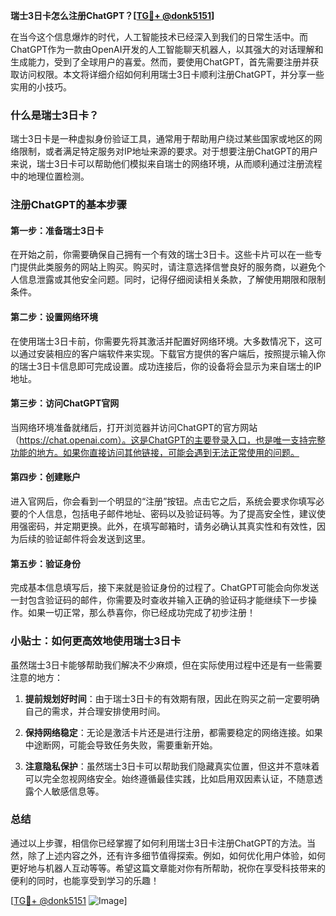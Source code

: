 **瑞士3日卡怎么注册ChatGPT？[[TG💪+ @donk5151](https://t.me/s/donk5151)]**

在当今这个信息爆炸的时代，人工智能技术已经深入到我们的日常生活中。而ChatGPT作为一款由OpenAI开发的人工智能聊天机器人，以其强大的对话理解和生成能力，受到了全球用户的喜爱。然而，要使用ChatGPT，首先需要注册并获取访问权限。本文将详细介绍如何利用瑞士3日卡顺利注册ChatGPT，并分享一些实用的小技巧。

### 什么是瑞士3日卡？

瑞士3日卡是一种虚拟身份验证工具，通常用于帮助用户绕过某些国家或地区的网络限制，或者满足特定服务对IP地址来源的要求。对于想要注册ChatGPT的用户来说，瑞士3日卡可以帮助他们模拟来自瑞士的网络环境，从而顺利通过注册流程中的地理位置检测。

### 注册ChatGPT的基本步骤

#### 第一步：准备瑞士3日卡

在开始之前，你需要确保自己拥有一个有效的瑞士3日卡。这些卡片可以在一些专门提供此类服务的网站上购买。购买时，请注意选择信誉良好的服务商，以避免个人信息泄露或其他安全问题。同时，记得仔细阅读相关条款，了解使用期限和限制条件。

#### 第二步：设置网络环境

在使用瑞士3日卡前，你需要先将其激活并配置好网络环境。大多数情况下，这可以通过安装相应的客户端软件来实现。下载官方提供的客户端后，按照提示输入你的瑞士3日卡信息即可完成设置。成功连接后，你的设备将会显示为来自瑞士的IP地址。

#### 第三步：访问ChatGPT官网

当网络环境准备就绪后，打开浏览器并访问ChatGPT的官方网站（https://chat.openai.com）。这是ChatGPT的主要登录入口，也是唯一支持完整功能的地方。如果你直接访问其他链接，可能会遇到无法正常使用的问题。

#### 第四步：创建账户

进入官网后，你会看到一个明显的“注册”按钮。点击它之后，系统会要求你填写必要的个人信息，包括电子邮件地址、密码以及验证码等。为了提高安全性，建议使用强密码，并定期更换。此外，在填写邮箱时，请务必确认其真实性和有效性，因为后续的验证邮件将会发送到这里。

#### 第五步：验证身份

完成基本信息填写后，接下来就是验证身份的过程了。ChatGPT可能会向你发送一封包含验证码的邮件，你需要及时查收并输入正确的验证码才能继续下一步操作。如果一切正常，那么恭喜你，你已经成功完成了初步注册！

### 小贴士：如何更高效地使用瑞士3日卡

虽然瑞士3日卡能够帮助我们解决不少麻烦，但在实际使用过程中还是有一些需要注意的地方：

1. **提前规划好时间**：由于瑞士3日卡的有效期有限，因此在购买之前一定要明确自己的需求，并合理安排使用时间。
   
2. **保持网络稳定**：无论是激活卡片还是进行注册，都需要稳定的网络连接。如果中途断网，可能会导致任务失败，需要重新开始。
   
3. **注意隐私保护**：虽然瑞士3日卡可以帮助我们隐藏真实位置，但这并不意味着可以完全忽视网络安全。始终遵循最佳实践，比如启用双因素认证，不随意透露个人敏感信息等。

### 总结

通过以上步骤，相信你已经掌握了如何利用瑞士3日卡注册ChatGPT的方法。当然，除了上述内容之外，还有许多细节值得探索。例如，如何优化用户体验，如何更好地与机器人互动等等。希望这篇文章能对你有所帮助，祝你在享受科技带来的便利的同时，也能享受到学习的乐趣！

[[TG💪+ @donk5151](https://t.me/s/donk5151) ![Image](https://i.postimg.cc/rwNCRYN7/Snipaste-2025-04-30-17-27-05.png)]